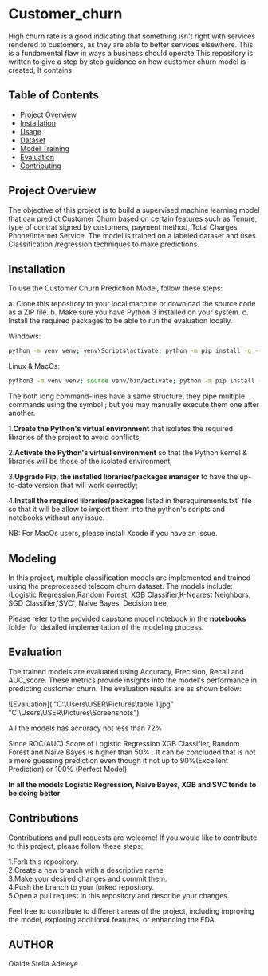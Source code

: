 # Customer_churn
High churn rate is a good indicating that something isn't right with services rendered to customers, as they are able to better services elsewhere. This is a fundamental flaw in ways a business should operate
This repository is written to give a step by step guidance on how customer churn model is created, It contains
## Table of Contents
- [Project Overview](#project-overview)
- [Installation](#installation)
- [Usage](#usage)
- [Dataset](#dataset)
- [Model Training](#model-training)
- [Evaluation](#evaluation)
- [Contributing](#contributing)

## Project Overview
The objective of this project is to build a supervised machine learning model that can predict Customer Churn based on certain features such as Tenure, type of contrat signed by customers, payment method, Total Charges, Phone/Internet Service. The model is trained on a labeled dataset and uses Classification /regression techniques to make predictions.

## Installation
To use the Customer Churn Prediction Model, follow these steps:

a. Clone this repository to your local machine or download the source code as a ZIP file.
b. Make sure you have Python 3 installed on your system.
c. Install the required packages to be able to run the evaluation locally.

Windows:

 ```bash
 python -m venv venv; venv\Scripts\activate; python -m pip install -q --upgrade pip; python -m pip install -qr requirements.txt 
 ``` 
Linux & MacOs:

  ```bash
  python3 -m venv venv; source venv/bin/activate; python -m pip install -q --upgrade pip; python -m pip install -qr requirements.txt
  ```  
The both long command-lines have a same structure, they pipe multiple commands using the symbol ; but you may manually execute them one after another.

1.**Create the Python's virtual environment** that isolates the required libraries of the project to avoid conflicts;

2.**Activate the Python's virtual environment** so that the Python kernel & libraries will be those of the isolated environment;

3.**Upgrade Pip, the installed libraries/packages manager** to have the up-to-date version that will work correctly;

4.**Install the required libraries/packages** listed in therequirements.txt` file so that it will be allow to import them into the python's scripts and notebooks without any issue.

NB: For MacOs users, please install Xcode if you have an issue.

## Modeling
In this project, multiple classification models are implemented and trained using the preprocessed telecom churn dataset. The models include:
(Logistic Regression,Random Forest, XGB Classifier,K-Nearest Neighbors, SGD Classifier,'SVC', Naive Bayes, Decision tree,
 
 
Please refer to the provided capstone model notebook in the **notebooks**  folder for detailed implementation of the modeling process.

## Evaluation
The trained models are evaluated using Accuracy, Precision, Recall and AUC_score. These metrics provide insights into the model's performance in predicting customer churn. The evaluation results are as shown below:

![Evaluation](."C:\Users\USER\Pictures\table 1.jpg" "C:\Users\USER\Pictures\Screenshots")

All the models has accuracy not less than 72%

Since ROC(AUC) Score of Logistic Regression  XGB Classifier, Random Forest and Naïve Bayes is higher than 50% . It can be concluded that is not a mere guessing prediction even though it not up to 90%(Excellent Prediction) or 100% (Perfect Model)

**In all the models  Logistic Regression, Naive Bayes, XGB and SVC tends to be doing better**

## Contributions
Contributions and pull requests are welcome! If you would like to contribute to this project, please follow these steps:

1.Fork this repository.\
2.Create a new branch with a descriptive name\
3.Make your desired changes and commit them.\
4.Push the branch to your forked repository.\
5.Open a pull request in this repository and describe your changes.

Feel free to contribute to different areas of the project, including improving the model, exploring additional features, or enhancing the EDA.

## AUTHOR 
Olaide Stella Adeleye
